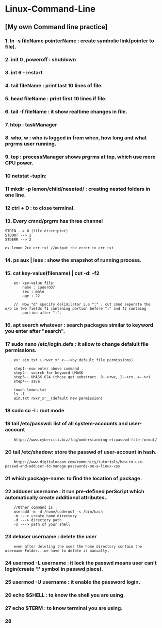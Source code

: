 # Linux-Command-Line

## [My own Command line practice]

### 1. ln -s fileName pointerName : create symbolic link(pointer to file).
### 2. init 0 ,poweroff : shutdown
### 3. int 6 - restart
### 4. tail fileName : print last 10 lines of file.
### 5. head fileName : print first 10 lines if file.
### 6. tail -f fileName : it show realtime changes in file.
### 7. htop : taskManager
### 8. who, w : who is logged in from when, how long and what prgrms user running.
### 9. top : processManager shows prgrms at top, which use more CPU power.
### 10 netstat -tupln:
### 11 mkdir -p lemon/child/neseted/ : creating nested folders in one line.
### 12 ctrl + D : to close terminal.

### 13. Every cmnd/prgrm has three channel
    STDIN --> 0 (file_discripter)
    STDOUT --> 1
    STDERR --> 2
    
    ex lemon 2>> err.txt //output the error to err.txt

### 14. ps aux | less : show the snapshot of running process.
### 15. cat key-value(filename) | cut -d: -f2
        ex: key-value file: 
            name : coderOO7
            sex : male
            age : 22
            
        //  Now "d" specify delimilator i.e ":" . cut cmnd seperate the o/p in two fields f1 contaning portion before ":" and f2 containg 
            portion after ":".
### 16. apt search whatever : search packages similar to keyword you enter after "search".

### 17 sudo nano /etc/login.defs : it allow to change defalult file permissions.
        ex: aim.txt (-rwxr_xr_x--->by default file permissions)
        
        step1--now enter above command .
        step2-- search for keyword UMASK
        step3-- UMASK 024 (these get substract. 0-->rwx, 2-->rx, 4-->r)
        step4-- save
        
        touch lemon.txt
        ls -l
        aim.txt rwxr_xr__(default new permission)
        
 ### 18 sudo su -i : root mode 
 
 ### 19 tail /etc/passwd: list of all system-accounts and user-account
        https://www.cyberciti.biz/faq/understanding-etcpasswd-file-format/
        
 ### 20 tail /etc/shadow: store the passwd of user-account in hash.
        https://www.digitalocean.com/community/tutorials/how-to-use-passwd-and-adduser-to-manage-passwords-on-a-linux-vps
        
 
 ### 21 which package-name: to find the location of package.
 
 ### 22 adduser username : it run pre-defined perScript which automatically create additional attributes..
        //Other command is : 
        useradd -m -d /home/coderoo7 -s /bin/bash
        -m ---> create home directory
        -d ---> directory path
        -s ---> path of your shell
        
 ### 23 deluser username : delete the user
        even after deleting the user the home directory contain the username Folder...we have to delete it manually.
 
 ### 24 usermod -L username : it lock the passwd means user can't login(create '!' symbol in passwd place).
 ### 25 usermod -U username : it enable the password login. 
 
 ### 26 echo $SHELL :  to know  the shell you are using.
 ### 27 echo $TERM : to know terminal you are using.
 
 ### 28 
